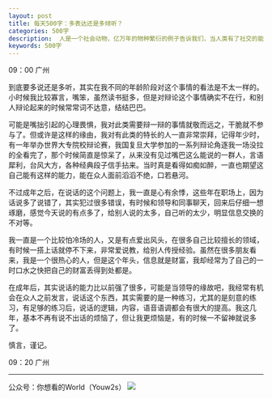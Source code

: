 ```yaml
---
layout: post
title: 每天500字：多表达还是多倾听？
categories: 500字
description:  人是一个社会动物，亿万年的物种繁衍的例子告诉我们，当人类有了社交的能力后，文明与科技才得到了飞速的发展，那么，作为一个社会动物，我们到底要多表达还是多倾听？
keywords: 500字
---
```


09：00 广州

到底要多说还是多听，其实在我不同的年龄阶段对这个事情的看法是不太一样的。小时候我比较寡言，嘴笨，虽然读书挺多，但是对辩论这个事情确实不在行，和别人辩论起来的时候常常词不达意，结结巴巴。

可能是嘴拙引起的心理畏惧，我对此类需要辩一辩的事情就敬而远之，干脆就不参与了。但或许是这样的缘由，我对有此类的特长的人一直非常崇拜，记得年少时，有一年举办世界大专院校辩论赛，我国复旦大学参加的一系列辩论角逐我一场没拉的全看完了，那个时候简直是惊呆了，从来没有见过嘴巴这么能说的一群人，言语犀利，台风大方，各种经典段子信手拈来。当时真是看得如痴如醉，一直也期望这自己能有这样的能力，能在众人面前滔滔不绝，口若悬河。

不过成年之后，在说话的这个问题上，我一直是心有余悸，这些年在职场上，因为话说多了说错了，其实犯过很多错误，有时候和领导和同事聊天，回来后仔细一想琢磨，感觉今天说的有点多了，给别人说的太多，自己听的太少，明显信息交换的不对等。

我一直是一个比较怕冷场的人，又是有点爱出风头，在很多自己比较擅长的领域，有时候一搭上话就停不下来，非常爱说教，给别人传授经验。虽然在很多朋友看来，我是一个很热心的人，但是这个年头，信息就是财富，我却经常为了自己的一时口水之快把自己的财富丢得到处都是。

在成年后，其实说话的能力比以前强了很多，可能是当领导的缘故吧，我经常有机会在众人之前发言，说话这个东西，其实需要的是一种练习，尤其的是刻意的练习，有足够的练习后，说话的逻辑，内容，语音语调都会有很大的提高。我这几年，基本不再有说不出话的烦恼了，但让我更烦恼是，有的时候一不留神就说多了。

慎言，谨记。

09：20 广州

---- 
公众号：你想看的World（Youw2s）
![][image-1]

[image-1]:	http://upload-images.jianshu.io/upload_images/3342594-dca1f89eba3e50ca.jpg?imageMogr2/auto-orient/strip%7CimageView2/2/w/1240
